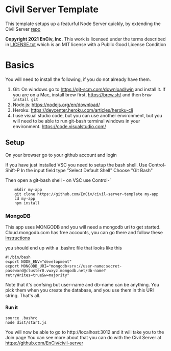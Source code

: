 # Civil Server Template
This template setups up a featurful Node Server quickly, by extending the Civil Server [repo](https://github.com/EnCiv/civil-server)

**Copyright 2021 EnCiv, Inc.** This work is licensed under the terms described in [LICENSE.txt](https://github.com/EnCiv/undebate/blob/master/LICENSE.txt) which is an MIT license with a Public Good License Condition

# Basics

You will need to install the following, if you do not already have them.

1. Git: On windows go to https://git-scm.com/download/win and install it. If you are on a Mac, install brew first, https://brew.sh/ and then `brew install git`
2. Node.js: https://nodejs.org/en/download/
3. Heroku: https://devcenter.heroku.com/articles/heroku-cli
4. I use visual studio code, but you can use another environment, but you will need to be able to run git-bash terminal windows in your environment.
   https://code.visualstudio.com/

## Setup

On your browser go to your github account and login

If you have just installed VSC you need to setup the bash shell. Use Control-Shift-P
In the input field type "Select Default Shell"
Choose "Git Bash"

Then open a git-bash shell - on VSC use Control-\`
```
    mkdir my-app
    git clone https://github.com/EnCiv/civil-server-template my-app
    cd my-app
    npm install
```
### MongoDB
This app uses MONGODB and you will need a mongodb uri to get started.   Cloud.mongodb.com has free accounts, you can go there and follow these [instructions](https://docs.google.com/presentation/d/10fEk_OdfN-dYh9PlqG6nTFlu4ENvis_owdHbqWYDpBI/present?slide=id.gb4a0dbf10b_0_93)

you should end up with a .bashrc file that looks like this
```
#!/bin/bash
export NODE_ENV="development"
export MONGODB_URI="mongodb+srv://user-name:secret-password@cluster0.vwxyz.mongodb.net/db-name?retryWrites=true&w=majority"
```
Note that it's confsing but user-name and db-name can be anything.  You pick them when you create the database, and you use them in this URI string.  That's all.  
#### Run it
```
source .bashrc
node dist/start.js
```
You will now be able to go to http://localhost:3012 and it will take you to the Join page
You can see more about that you can do with the Civil Server at https://github.com/EnCiv/civil-server
